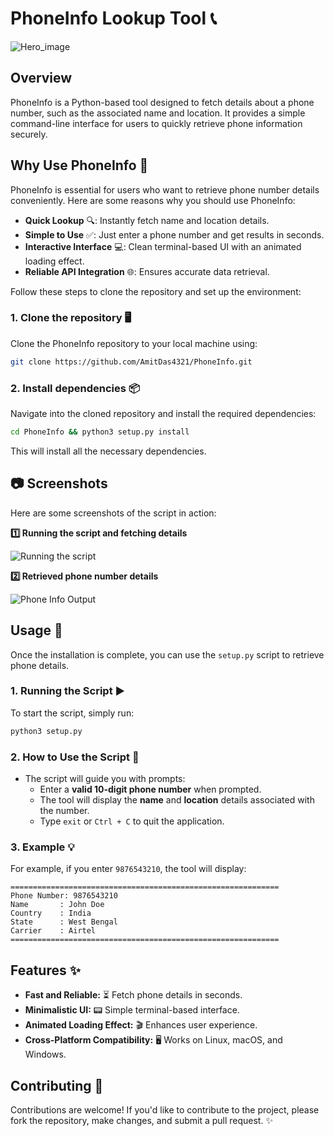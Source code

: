 # PhoneInfo Lookup Tool 📞

![Hero_image](https://i.ibb.co/yBVQ695t/Stackposts.png)

## Overview

PhoneInfo is a Python-based tool designed to fetch details about a phone number, such as the associated name and location. It provides a simple command-line interface for users to quickly retrieve phone information securely.

## Why Use PhoneInfo 🚀

PhoneInfo is essential for users who want to retrieve phone number details conveniently. Here are some reasons why you should use PhoneInfo:
- **Quick Lookup** 🔍: Instantly fetch name and location details.
- **Simple to Use** ✅: Just enter a phone number and get results in seconds.
- **Interactive Interface** 💻: Clean terminal-based UI with an animated loading effect.
- **Reliable API Integration** 🌐: Ensures accurate data retrieval.

Follow these steps to clone the repository and set up the environment:

### 1. Clone the repository 🖥️

Clone the PhoneInfo repository to your local machine using:

```bash
git clone https://github.com/AmitDas4321/PhoneInfo.git
```

### 2. Install dependencies 📦

Navigate into the cloned repository and install the required dependencies:

```bash
cd PhoneInfo && python3 setup.py install
```

This will install all the necessary dependencies.

## 📷 Screenshots
Here are some screenshots of the script in action:

**1️⃣ Running the script and fetching details**

![Running the script](https://i.ibb.co/M5yLV1yCfsacrypt-code.png)

**2️⃣ Retrieved phone number details**

![Phone Info Output](https://i.ibb.co/ccmkfasfed-Script.png)

## Usage 🔧

Once the installation is complete, you can use the `setup.py` script to retrieve phone details.

### 1. Running the Script ▶️

To start the script, simply run:

```bash
python3 setup.py
```

### 2. How to Use the Script 📝

- The script will guide you with prompts:
  - Enter a **valid 10-digit phone number** when prompted.
  - The tool will display the **name** and **location** details associated with the number.
  - Type `exit` or `Ctrl + C` to quit the application.

### 3. Example 💡

For example, if you enter `9876543210`, the tool will display:

```
============================================================
Phone Number: 9876543210
Name       : John Doe
Country    : India
State      : West Bengal
Carrier    : Airtel
============================================================
```

## Features ✨

- **Fast and Reliable:** ⏳ Fetch phone details in seconds.
- **Minimalistic UI:** 📟 Simple terminal-based interface.
- **Animated Loading Effect:** 🎬 Enhances user experience.
- **Cross-Platform Compatibility:** 🖥️ Works on Linux, macOS, and Windows.

## Contributing 🤝

Contributions are welcome! If you'd like to contribute to the project, please fork the repository, make changes, and submit a pull request. ✨
